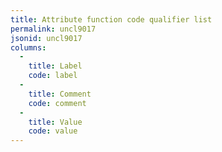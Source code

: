 ```yaml
---
title: Attribute function code qualifier list
permalink: uncl9017
jsonid: uncl9017
columns:
  - 
    title: Label
    code: label
  - 
    title: Comment
    code: comment
  - 
    title: Value
    code: value
---
```

